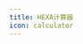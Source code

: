 ```yaml
---
title: HEXA计算器
icon: calculator
---
```


<HEXA></HEXA>

<script setup>
import HEXA from "@HEXA";
</script>